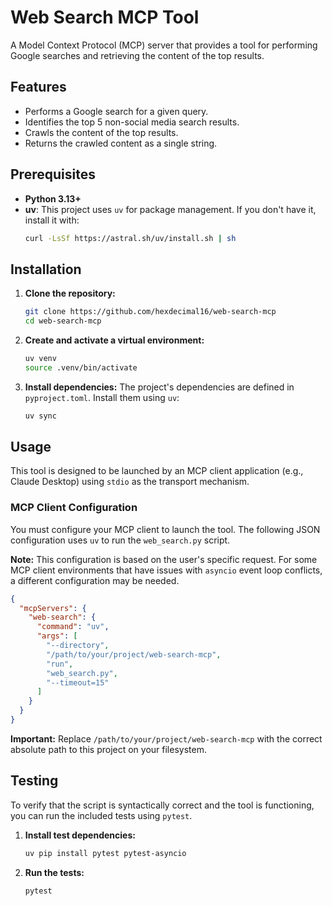 # Web Search MCP Tool

A Model Context Protocol (MCP) server that provides a tool for performing Google searches and retrieving the content of the top results.

## Features

-   Performs a Google search for a given query.
-   Identifies the top 5 non-social media search results.
-   Crawls the content of the top results.
-   Returns the crawled content as a single string.

## Prerequisites

-   **Python 3.13+**
-   **uv**: This project uses `uv` for package management. If you don't have it, install it with:
    ```bash
    curl -LsSf https://astral.sh/uv/install.sh | sh
    ```

## Installation

1.  **Clone the repository:**
    ```bash
    git clone https://github.com/hexdecimal16/web-search-mcp
    cd web-search-mcp
    ```

2.  **Create and activate a virtual environment:**
    ```bash
    uv venv
    source .venv/bin/activate
    ```

3.  **Install dependencies:**
    The project's dependencies are defined in `pyproject.toml`. Install them using `uv`:
    ```bash
    uv sync
    ```

## Usage

This tool is designed to be launched by an MCP client application (e.g., Claude Desktop) using `stdio` as the transport mechanism.

### MCP Client Configuration

You must configure your MCP client to launch the tool. The following JSON configuration uses `uv` to run the `web_search.py` script.

**Note:** This configuration is based on the user's specific request. For some MCP client environments that have issues with `asyncio` event loop conflicts, a different configuration may be needed.

```json
{
  "mcpServers": {
    "web-search": {
      "command": "uv",
      "args": [
        "--directory",
        "/path/to/your/project/web-search-mcp",
        "run",
        "web_search.py",
        "--timeout=15"
      ]
    }
  }
}
```
**Important:** Replace `/path/to/your/project/web-search-mcp` with the correct absolute path to this project on your filesystem.

## Testing

To verify that the script is syntactically correct and the tool is functioning, you can run the included tests using `pytest`.

1.  **Install test dependencies:**
    ```bash
    uv pip install pytest pytest-asyncio
    ```

2.  **Run the tests:**
    ```bash
    pytest
    ```